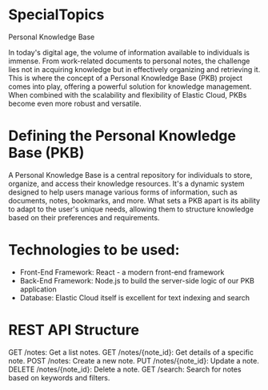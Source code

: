 # SpecialTopics
Personal Knowledge Base

In today's digital age, the volume of information available to individuals is immense. From work-related documents to personal notes, the challenge lies not in acquiring knowledge but in effectively organizing and retrieving it. This is where the concept of a Personal Knowledge Base (PKB) project comes into play, offering a powerful solution for knowledge management. When combined with the scalability and flexibility of Elastic Cloud, PKBs become even more robust and versatile.

# Defining the Personal Knowledge Base (PKB)
A Personal Knowledge Base is a central repository for individuals to store, organize, and access their knowledge resources. It's a dynamic system designed to help users manage various forms of information, such as documents, notes, bookmarks, and more. What sets a PKB apart is its ability to adapt to the user's unique needs, allowing them to structure knowledge based on their preferences and requirements.

# Technologies to be used:
- Front-End Framework: React - a modern front-end framework
- Back-End Framework: Node.js to build the server-side logic of our PKB application
- Database: Elastic Cloud itself is excellent for text indexing and search

# REST API Structure
GET /notes: Get a list notes.
GET /notes/{note_id}: Get details of a specific note.
POST /notes: Create a new note.
PUT /notes/{note_id}: Update a note.
DELETE /notes/{note_id}: Delete a note.
GET /search: Search for notes based on keywords and filters.
